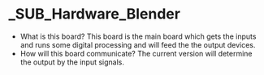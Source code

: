 # _SUB_Hardware_Blender

- What is this board? This board is the main board which gets the inputs and runs some digital processing and will feed the the output devices.
- How will this board communicate? The current version will determine the output by the input signals.


